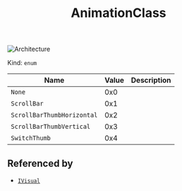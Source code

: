 ﻿---
id: AnimationClass
title: AnimationClass
---

![Architecture](https://img.shields.io/badge/architecture-new_only-blue)

Kind: `enum`

| Name |  Value | Description |
|--|--|--|
|`None` | 0x0  |  |
|`ScrollBar` | 0x1  |  |
|`ScrollBarThumbHorizontal` | 0x2  |  |
|`ScrollBarThumbVertical` | 0x3  |  |
|`SwitchThumb` | 0x4  |  |

## Referenced by
- [`IVisual`](IVisual)

